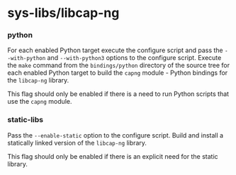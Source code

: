# sys-libs/libcap-ng

### python
For each enabled Python target execute the configure script and pass the `--with-python` and `--with-python3` options to the configure script. Execute the `make` command from the `bindings/python` directory of the source tree for each enabled Python target to build the `capng` module - Python bindings for the `libcap-ng` library.

This flag should only be enabled if there is a need to run Python scripts that use the `capng` module.

### static-libs
Pass the `--enable-static` option to the configure script. Build and install a statically linked version of the `libcap-ng` library.

This flag should only be enabled if there is an explicit need for the static library.
